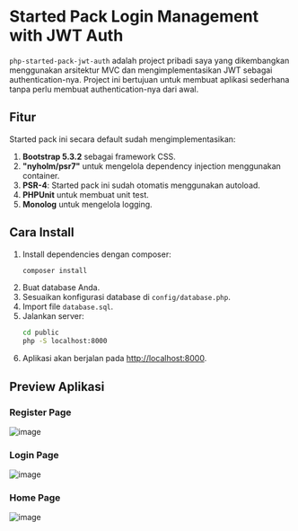 
# Started Pack Login Management with JWT Auth

`php-started-pack-jwt-auth` adalah project pribadi saya yang dikembangkan menggunakan arsitektur MVC dan mengimplementasikan JWT sebagai authentication-nya. Project ini bertujuan untuk membuat aplikasi sederhana tanpa perlu membuat authentication-nya dari awal.

## Fitur

Started pack ini secara default sudah mengimplementasikan:
1. **Bootstrap 5.3.2** sebagai framework CSS.
2. **"nyholm/psr7"** untuk mengelola dependency injection menggunakan container.
3. **PSR-4**: Started pack ini sudah otomatis menggunakan autoload.
4. **PHPUnit** untuk membuat unit test.
5. **Monolog** untuk mengelola logging.

## Cara Install

1. Install dependencies dengan composer:
   ```bash
   composer install
   ```
2. Buat database Anda.
3. Sesuaikan konfigurasi database di `config/database.php`.
4. Import file `database.sql`.
5. Jalankan server:
   ```bash
   cd public
   php -S localhost:8000
   ```
6. Aplikasi akan berjalan pada [http://localhost:8000](http://localhost:8000).

## Preview Aplikasi

### Register Page
![image](https://github.com/user-attachments/assets/742d46a3-96fd-4cf0-93d8-09e05df14806)

### Login Page
![image](https://github.com/user-attachments/assets/e6170d3b-0910-4c5b-a532-e320693dc6b0)

### Home Page
![image](https://github.com/user-attachments/assets/d8ca34db-7517-4de9-9568-bd502c28dfee)




